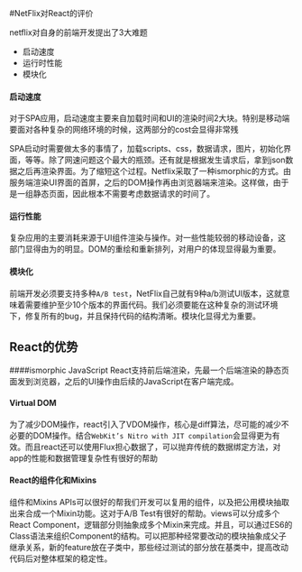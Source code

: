 #NetFlix对React的评价

netflix对自身的前端开发提出了3大难题

-	启动速度
- 运行时性能
- 模块化

#### 启动速度
对于SPA应用，启动速度主要来自加载时间和UI的渲染时间2大块。特别是移动端要面对各种复杂的网络环境的时候，这两部分的cost会显得非常残

SPA启动时需要做太多的事情了，加载scripts、css，数据请求，图片，初始化界面，等等。除了网速问题这个最大的瓶颈。还有就是根据发生请求后，拿到json数据之后再渲染界面。为了缩短这个过程。Netflix采取了一种ismorphic的方式。由服务端渲染UI界面的首屏，之后的DOM操作再由浏览器端来渲染。这样做，由于是一组静态页面，因此根本不需要考虑数据请求的时间了。


#### 运行性能
复杂应用的主要消耗来源于UI组件渲染与操作。对一些性能较弱的移动设备，这部门显得由为的明显。DOM的重绘和重新排列，对用户的体现显得最为重要。

#### 模块化
前端开发必须要支持多种`A/B test`，NetFlix自己就有9种a/b测试UI版本，这就意味着需要维护至少10个版本的界面代码。我们必须要能在这种复杂的测试环境下，修复所有的bug，并且保持代码的结构清晰。模块化显得尤为重要。

## React的优势

####ismorphic JavaScript
React支持前后端渲染，先最一个后端渲染的静态页面发到浏览器，之后的UI操作由后续的JavaScript在客户端完成。

#### Virtual DOM
为了减少DOM操作，react引入了VDOM操作，核心是diff算法，尽可能的减少不必要的DOM操作。结合`WebKit’s Nitro with JIT compilation`会显得更为有效。而且react还可以使用Flux担心数据了，可以抛弃传统的数据绑定方法，对app的性能和数据管理复杂性有很好的帮助

#### React的组件化和Mixins
组件和Mixins APIs可以很好的帮我们开发可以复用的组件，以及把公用模块抽取出来合成一个Mixin功能。这对于A/B Test有很好的帮助。views可以分成多个React Component，逻辑部分则抽象成多个Mixin来完成。并且，可以通过ES6的Class语法来组织Component的结构。可以把那种经常要改动的模块抽象成父子继承关系，新的feature放在子类中，那些经过测试的部分放在基类中，提高改动代码后对整体框架的稳定性。







